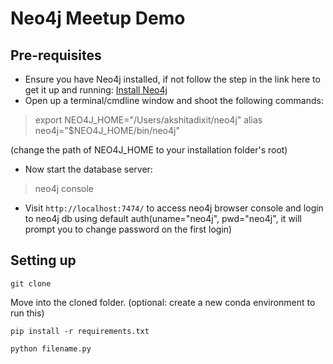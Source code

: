 # Neo4j Meetup Demo

## Pre-requisites

* Ensure you have Neo4j installed, if not follow the step in the link here to get it up and running:
[Install Neo4j](https://neo4j.com/docs/operations-manual/current/installation/windows/)
* Open up a terminal/cmdline window and shoot the following commands:
> export NEO4J_HOME="/Users/akshitadixit/neo4j"
> alias neo4j="$NEO4J_HOME/bin/neo4j"

(change the path of NEO4J_HOME to your installation folder's root)

* Now start the database server:
> neo4j console

* Visit `http://localhost:7474/` to access neo4j browser console and login to neo4j db using default auth(uname="neo4j", pwd="neo4j", it will prompt you to change password on the first login)

## Setting up

`git clone `

Move into the cloned folder. (optional: create a new conda environment to run this)

`pip install -r requirements.txt`

`python filename.py`
